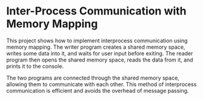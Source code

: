 # Inter-Process Communication with Memory Mapping

This project shows how to implement interprocess communication using memory mapping. The writer program creates a shared memory space, writes some data into it, and waits for user input before exiting. The reader program then opens the shared memory space, reads the data from it, and prints it to the console.

The two programs are connected through the shared memory space, allowing them to communicate with each other. This method of interprocess communication is efficient and avoids the overhead of message passing.
